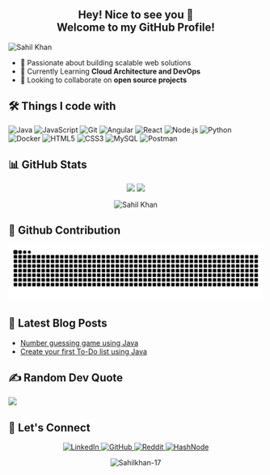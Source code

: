 <h2 align="center"> 
  Hey! Nice to see you 👋<br/>
  Welcome to my GitHub Profile!
</h2>

<!-- Banner -->
<div align="">
<img src="https://readme-typing-svg.herokuapp.com?font=Press+Start+2P&size=18&pause=800&color=FFA500&width=800&lines=PLAYER%3A+SAHIL_KHAN;CLASS%3A+FULLSTACK_DEV;LEVEL%3A+99;XP%3A+999999%2F1000;WEAPONS%3A+JAVA%2CJavaScript%2CANGULAR%2CSpringBoot;ARMOR%3A+TYPESCRIPT%2BESLINT;POWERUPS%3A+%5B%2B%5D+MCA;BOSSES_DEFEATED%3A+LEGACY_CODE%2C+PROD_BUGS;MISSION%3A+BUILD_THE_FUTURE" alt="Sahil Khan" /> 
</div>

- 🔭 Passionate about building scalable web solutions  
- 🌱 Currently Learning **Cloud Architecture and DevOps**  
- 👯 Looking to collaborate on **open source projects**  
<!-- - 💬 Ask me about **your favorite tech topic**
- ⚡ Fun fact: **I once [interesting fact]** -->


## 🛠 Things I code with

<!-- Tech stack icons with progress bars -->
![Java](https://img.shields.io/badge/-Java-000000?logo=java&logoColor=white)
![JavaScript](https://img.shields.io/badge/-JavaScript-000?&logo=JavaScript)
![Git](https://img.shields.io/badge/-Git-000?&logo=Git)
![Angular](https://img.shields.io/badge/-Angular-000000?logo=angular&logoColor=DD0031)
![React](https://img.shields.io/badge/-React-000?&logo=React)
![Node.js](https://img.shields.io/badge/-Node.js-000?&logo=node.js)
![Python](https://img.shields.io/badge/-Python-000?&logo=Python)
![Docker](https://img.shields.io/badge/-Docker-000?&logo=Docker)
![HTML5](https://img.shields.io/badge/-HTML5-000?&logo=HTML5)
![CSS3](https://img.shields.io/badge/-CSS3-000?&logo=CSS3)
![MySQL](https://img.shields.io/badge/-MySQL-000?&logo=MySQL)
![Postman](https://img.shields.io/badge/-Postman-000000?logo=postman&logoColor=FF6C37)



## 📊 GitHub Stats
<!-- Dynamic GitHub stats with custom theme -->
<div align="center">
  <img height="180em" src="https://github-readme-stats.vercel.app/api?username=Sahilkhan-17&show_icons=true&theme=radical&include_all_commits=true&count_private=true"/>
  <img height="180em" src="https://github-readme-stats.vercel.app/api/top-langs/?username=Sahilkhan-17&layout=compact&langs_count=7&theme=radical"/>
</div>

<!-- GitHub streak stats -->
<p align="center">
  <img src="https://github-readme-streak-stats.herokuapp.com/?user=Sahilkhan-17&theme=radical" alt="Sahil Khan" />
</p>


## 🐍 Github Contribution 

<!-- Snake eating your contributions -->
![Contribution Snake](https://github.com/Sahilkhan-17/Sahilkhan-17/raw/output/snake.svg)

## 📝 Latest Blog Posts

<!-- Dynamic blog posts from your RSS feed -->
<!-- Replace with your actual blog RSS feed -->
- [Number guessing game using Java](https://sahilkhan17.hashnode.dev/java-project-for-beginners)
- [Create your first To-Do list using Java](https://sahilkhan17.hashnode.dev/java-project-for-beginners-1)

## ✍️ Random Dev Quote

![](https://quotes-github-readme.vercel.app/api?type=horizontal&theme=tokyonight)

## 🤝 Let's Connect
<!-- Social badges with custom icons -->
<p align="center"> 
  <a href="https://linkedin.com/in/sahilkhan17">
    <img src="https://img.shields.io/badge/LinkedIn-0077B5?style=for-the-badge&logo=linkedin&logoColor=white" alt="LinkedIn"/>
  </a>
  <a href="https://github.com/Sahilkhan-17">
    <img src="https://img.shields.io/badge/GitHub-100000?style=for-the-badge&logo=github&logoColor=white" alt="GitHub"/>
  </a>
  <a href="https://reddit.com/user/username">
    <img src="https://img.shields.io/badge/Reddit-FF4500?style=for-the-badge&logo=reddit&logoColor=white" alt="Reddit"/>
  </a> 
  <a href="https://hashnode.com/@SahilKhan17">
    <img src="https://img.shields.io/badge/HashNode-2962FF?style=for-the-badge&logo=hashnode&logoColor=white" alt="HashNode"/>
  </a>
</p>

<!-- Visitor counter -->
<p align="center"> 
  <img src="https://komarev.com/ghpvc/?username=Sahilkhan-17&label=Profile%20views&color=0e75b6&style=flat" alt="Sahilkhan-17" /> 
</p>
